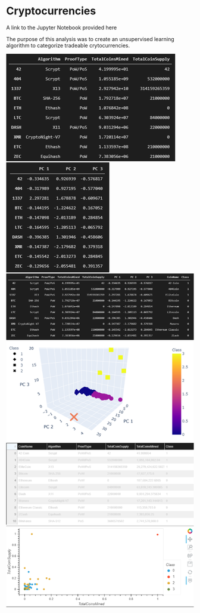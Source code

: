 # Cryptocurrencies

A link to the Jupyter Notebook provided here

The purpose of this analysis was to create an unsupervised learning algorithm to categorize tradeable crytocurrencies. 

![](https://github.com/Mikeblanchard/Cryptocurrencies/blob/main/Resources/crypto2.png)
![](https://github.com/Mikeblanchard/Cryptocurrencies/blob/main/Resources/crypto3.png)
![](https://github.com/Mikeblanchard/Cryptocurrencies/blob/main/Resources/crypto4.png)
![](https://github.com/Mikeblanchard/Cryptocurrencies/blob/main/Resources/crypto5.png)
![](https://github.com/Mikeblanchard/Cryptocurrencies/blob/main/Resources/crypto6.png)
![](https://github.com/Mikeblanchard/Cryptocurrencies/blob/main/Resources/crypto.png)
